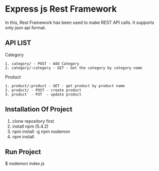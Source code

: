 # Express js Rest Framework

In this, Rest Framework has been used to make REST API calls. It supports only json api format. 

## API LIST

Category
```
1. category/ - POST - Add Category
2. category/:category - GET - Get the category by category name
```

Product 
```
1. product/:product - GET - get product by product name
2. product/ - POST - create product
3. product  - PUT  - update product 
```

## Installation Of Project

1. clone repository first
2. install npm (5.4.2)
3. npm install -g npm nodemon
4. npm install

## Run Project

$ nodemon index.js